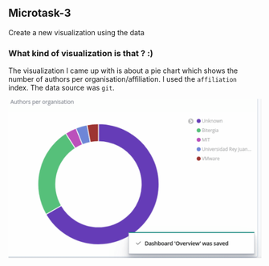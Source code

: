 ## Microtask-3

Create a new visualization using the data

### What kind of visualization is that ? :)

The visualization I came up with is about a pie chart which shows the number of authors per organisation/affiliation.
I used the <code>affiliation </code> index. The data source was <code>git</code>.

![visualization_image](visualize.png)
